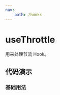 ```yaml
---
nav:
    path: /hooks
---
```

# useThrottle

用来处理节流 Hook。

## 代码演示

### 基础用法

<code src="./demo/demo1.tsx">
